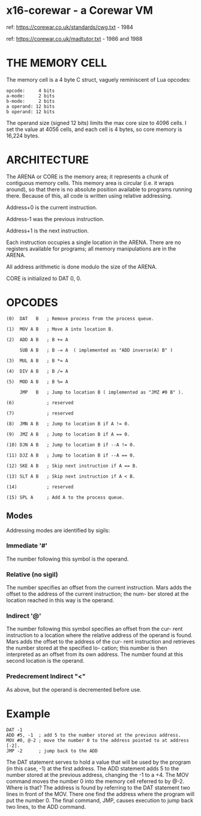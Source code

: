 # x16-corewar - a Corewar VM

 ref: https://corewar.co.uk/standards/cwg.txt - 1984

 ref: https://corewar.co.uk/madtutor.txt - 1986 and 1988

# THE MEMORY CELL

The memory cell is a 4 byte C struct, vaguely reminiscent of Lua opcodes:

    opcode:     4 bits
    a-mode:     2 bits
    b-mode:     2 bits
    a operand: 12 bits
    b operand: 12 bits

The operand size (signed 12 bits) limits the max core size to 4096 cells. 
I set the value at 4056 cells, and each cell is 4 bytes, so core memory is 16,224 bytes.

# ARCHITECTURE

The ARENA or CORE is the memory area; it represents a chunk of contiguous memory cells.
This memory area is circular (i.e. it wraps around), so that there is no absolute position 
available to programs running there.  Because of this, all code is written using relative 
addressing.

 Address+0 is the current instruction.

 Address-1 was the previous instruction.

 Address+1 is the next instruction.

Each instruction occupies a single location in the ARENA.
There are no registers available for programs; all
memory manipulations are in the ARENA.

All address arithmetic is done modulo the size of the ARENA.

CORE is initialized to DAT 0, 0.  

# OPCODES

    (0)  DAT   B   ; Remove process from the process queue.

    (1)  MOV A B   ; Move A into location B.
    
    (2)  ADD A B   ; B += A

         SUB A B   ; B -= A  ( implemented as "ADD inverse(A) B" )
        
    (3)  MUL A B   ; B *= A
    
    (4)  DIV A B   ; B /= A
    
    (5)  MOD A B   ; B %= A

         JMP   B   ; Jump to location B ( implemented as "JMZ #0 B" ).
    
    (6)            ; reserved

    (7)            ; reserved

    (8)  JMN A B   ; Jump to location B if A != 0.
    
    (9)  JMZ A B   ; Jump to location B if A == 0.

    (10) DJN A B   ; Jump to location B if --A != 0.

    (11) DJZ A B   ; Jump to location B if --A == 0.
        
    (12) SKE A B   ; Skip next instruction if A == B.
    
    (13) SLT A B   ; Skip next instruction if A < B.
    
    (14)           ; reserved

    (15) SPL A     ; Add A to the process queue.
    
## Modes

Addressing modes are identified by sigils:

### Immediate '#'

The number following this symbol is the operand.

### Relative (no sigil)

The  number  specifies  an  offset from the current instruction. Mars
adds the  offset to the address of the current  instruction; the num-
ber stored at the location reached in this way is the operand.

### Indirect '@'

The number  following  this symbol specifies an  offset from the cur-
rent  instruction  to  a  location where the  relative address of the
operand is  found.  Mars  adds the offset to  the address of the cur-
rent instruction and retrieves the number stored at the specified lo-
cation; this number is then interpreted as  an offset  from its own
address. The number found  at this second location is the operand.

### Predecrement Indirect "<"

As above, but the operand is decremented before use.


# Example

    DAT -1
    ADD #5, -1	; add 5 to the number stored at the previous address.
    MOV #0, @-2	; move the number 0 to the address pointed to at address [-2].
    JMP -2		; jump back to the ADD

The DAT statement serves to hold a value that will be used by the program
(in this case, -1) at the first address. The ADD statement adds 5 to the number
stored at the previous address, changing the -1 to a +4.  The MOV command moves
the number 0 into the memory cell referred to by @-2. Where is that?  The address
is found by referring to the DAT statement two lines in front of the MOV.
There one find the address where the program will put the number 0. The final
command, JMP, causes execution to jump back two lines, to the ADD command.


